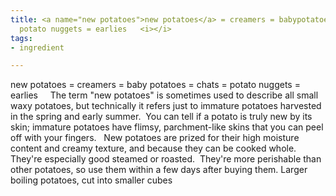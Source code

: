 ```yaml
---
title: <a name="new potatoes">new potatoes</a> = creamers = babypotatoes = chats =
  potato nuggets = earlies   <i></i>
tags:
- ingredient

---
```

new potatoes = creamers = baby potatoes = chats = potato nuggets = earlies     The term "new potatoes" is sometimes used to describe all small waxy potatoes, but technically it refers just to immature potatoes harvested in the spring and early summer.  You can tell if a potato is truly new by its skin; immature potatoes have flimsy, parchment-like skins that you can peel off with your fingers.   New potatoes are prized for their high moisture content and creamy texture, and because they can be cooked whole.  They're especially good steamed or roasted.  They're more perishable than other potatoes, so use them within a few days after buying them. Larger boiling potatoes, cut into smaller cubes
